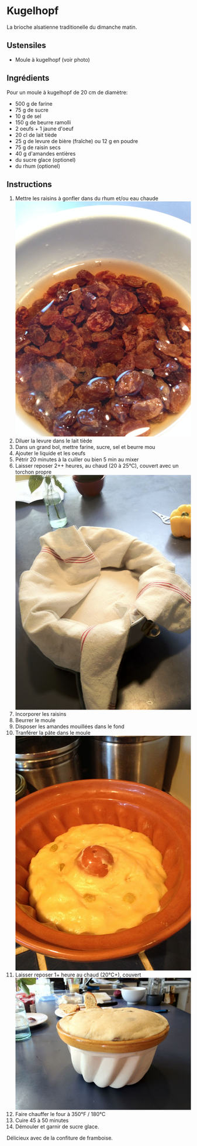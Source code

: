 # Kugelhopf

La brioche alsatienne traditionelle du dimanche matin.

## Ustensiles

- Moule à kugelhopf (voir photo)

## Ingrédients

Pour un moule à kugelhopf de 20 cm de diamètre:

* 500 g de farine
* 75 g de sucre
* 10 g de sel
* 150 g de beurre ramolli
* 2 oeufs + 1 jaune d'oeuf
* 20 cl de lait tiède 
* 25 g de levure de bière (fraîche) ou 12 g en poudre
* 75 g de raisin secs
* 40 g d'amandes entières
* du sucre glace (optionel)
* du rhum (optionel)

## Instructions

1. Mettre les raisins à gonfler dans du rhum et/ou eau chaude ![Raisin](img/kugelhopf6.jpg)
1. Diluer la levure dans le lait tiède
1. Dans un grand bol, mettre farine, sucre, sel et beurre mou
1. Ajouter le liquide et les oeufs
1. Pétrir 20 minutes à la cuiller ou bien 5 min au mixer
1. Laisser reposer 2++ heures, au chaud (20 à 25°C), couvert avec un torchon propre ![Reposer](img/kugelhopf3.jpg)
1. Incorporer les raisins
1. Beurrer le moule
1. Disposer les amandes mouillées dans le fond
1. Tranférer la pâte dans le moule ![Dans le moule](img/kugelhopf5.jpg)
1. Laisser reposer 1+ heure au chaud (20°C+), couvert ![Il ne nous a pas fait un guydopff!](img/kugelhopf2.jpg)
1. Faire chauffer le four à 350°F / 180°C
1. Cuire 45 à 50 minutes
1. Démouler et garnir de sucre glace.

Délicieux avec de la confiture de framboise.
